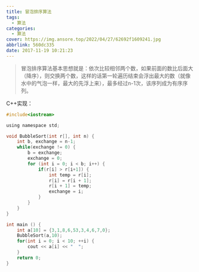 ```yaml
---
title: 冒泡排序算法
tags:
  - 算法
categories:
  - 算法
cover: https://img.ansore.top/2022/04/27/62692f1609241.jpg
abbrlink: 560dc335
date: 2017-11-19 10:21:23
---
```


> 冒泡排序算法基本思想就是：依次比较相邻两个数，如果前面的数比后面大（降序），则交换两个数，这样的话第一轮遍历结束会浮出最大的数（就像水中的气泡一样，最大的先浮上来），最多经过n-1次，该序列成为有序序列。

C++实现：

<!-- more -->

```c
#include<iostream>

using namespace std;

void BubbleSort(int r[], int n) {
    int b, exchange = n-1;
    while(exchange != 0) {
        b = exchange;
        exchange = 0;
        for (int i = 0; i < b; i++) {
            if(r[i] > r[i+1]) {
                int temp = r[i];
                r[i] = r[i + 1];
                r[i + 1] = temp;
                exchange = i;
            }
        }
    }
}

int main () {
    int a[10] = {3,1,8,6,53,3,4,6,7,0};
    BubbleSort(a,10);
    for(int i = 0; i < 10; ++i) {
        cout << a[i] << "  ";
    }
    return 0;
}
```
